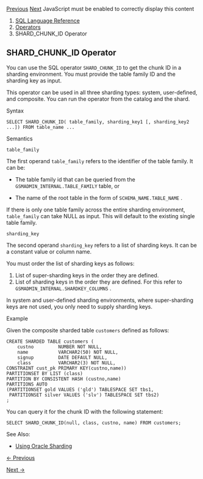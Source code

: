 [Previous](Multiset-Operators.md) [Next](User-Defined-Operators.md)
JavaScript must be enabled to correctly display this content

  1. [SQL Language Reference ](index.md)
  2. [ Operators](Operators.md)
  3. SHARD_CHUNK_ID Operator

## SHARD_CHUNK_ID Operator

You can use the SQL operator `SHARD_CHUNK_ID` to get the chunk ID in a
sharding environment. You must provide the table family ID and the sharding
key as input.

This operator can be used in all three sharding types: system, user-defined,
and composite. You can run the operator from the catalog and the shard.

Syntax

    
    
    SELECT SHARD_CHUNK_ID( table_family, sharding_key1 [, sharding_key2 ...]) FROM table_name ...

Semantics

`table_family`

The first operand `table_family` refers to the identifier of the table family.
It can be:

  * The table family id that can be queried from the `GSMADMIN_INTERNAL.TABLE_FAMILY` table, or 

  * The name of the root table in the form of `SCHEMA_NAME.TABLE_NAME` . 

If there is only one table family across the entire sharding environment,
`table_family` can take NULL as input. This will default to the existing
single table family.

`sharding_key`

The second operand `sharding_key` refers to a list of sharding keys. It can be
a constant value or column name.

You must order the list of sharding keys as follows:

  1. List of super-sharding keys in the order they are defined.
  2. List of sharding keys in the order they are defined. For this refer to `GSMADMIN_INTERNAL.SHARDKEY_COLUMNS` . 

In system and user-defined sharding environments, where super-sharding keys
are not used, you only need to supply sharding keys.

Example

Given the composite sharded table `customers` defined as follows:

    
    
    CREATE SHARDED TABLE customers (
        custno         NUMBER NOT NULL,
        name           VARCHAR2(50) NOT NULL,
        signup         DATE DEFAULT NULL,
        class          VARCHAR2(3) NOT NULL,
    CONSTRAINT cust_pk PRIMARY KEY(custno,name))
    PARTITIONSET BY LIST (class)
    PARTITION BY CONSISTENT HASH (custno,name)
    PARTITIONS AUTO
    (PARTITIONSET gold VALUES ('gld') TABLESPACE SET tbs1,
     PARTITIONSET silver VALUES ('slv') TABLESPACE SET tbs2)
    ;

You can query it for the chunk ID with the following statement:

    
    
    SELECT SHARD_CHUNK_ID(null, class, custno, name) FROM customers;

See Also:

  * [Using Oracle Sharding](/pls/topic/lookup?ctx=en/database/oracle/oracle-database/23/sqlrf&id=SHARD-GUID-0F39B1FB-DCF9-4C8A-A2EA-88705B90C5BF)


[← Previous](Multiset-Operators.md)

[Next →](User-Defined-Operators.md)
